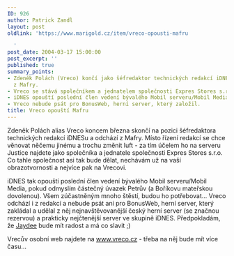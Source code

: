 ```yaml
---
ID: 926
author: Patrick Zandl
layout: post
oldlink: 'https://www.marigold.cz/item/vreco-opousti-mafru

  '
post_date: 2004-03-17 15:00:00
post_excerpt: ''
published: true
summary_points:
- Zdeněk Polách (Vreco) končí jako šéfredaktor technických redakcí iDNESu a odchází
  z Mafry.
- Vreco se stává společníkem a jednatelem společnosti Expres Stores s.r.o.
- iDNES opouští poslední člen vedení bývalého Mobil serveru/Mobil Media.
- Vreco nebude psát pro BonusWeb, herní server, který založil.
title: Vreco opouští Mafru
---
```


<p>
Zdeněk Polách alias Vreco koncem března skončí na pozici šéfredaktora technických redakcí iDNESu a odchází z Mafry. Místo řízení redakcí se chce věnovat něčemu jinému a trochu změnit luft - za tím účelem ho na serveru Justice najdete jako společníka a jednatele společnosti Expres Stores s.r.o. Co tahle společnost asi tak bude dělat, nechávám už na vaší obrazotvornosti a nejvíce pak na Vrecovi. </p>

<p>
iDNES tak opouští poslední člen vedení bývalého Mobil serveru/Mobil Media, pokud odmyslím částečný úvazek Petrův (a Boříkovu mateřskou dovolenou).&#160;Všem zúčastněným mnoho štěstí, budou ho potřebovat... Vreco odchází i z redakcí a nebude psát ani pro BonusWeb, herní server, který zakládal a udělal z něj nejnavštěvovanější český herní server (se značnou rezervou) a prakticky nejčtenější server ve skupině iDNES. Předpokladám, že <A href="http://games.tiscali.cz/" target=_blank>Jaydee</A> bude mít radost a má co slavit ;)</p>

<p>
Vrecův osobní web najdete na <A href="http://www.vreco.cz/">www.vreco.cz</A> - třeba na něj bude mít více času...</p>